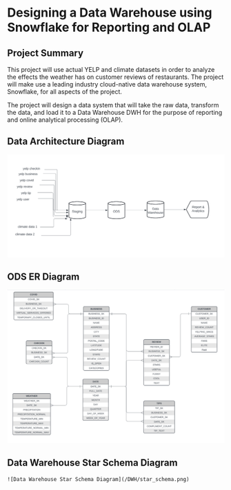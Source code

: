 # Designing a Data Warehouse using Snowflake for Reporting and OLAP

## Project Summary
This project will use actual YELP and climate datasets in order to analyze the effects the weather has on customer reviews of restaurants. The project will make use a leading industry cloud-native data warehouse system, Snowflake,  for all aspects of the project.

The project will design a data system that will take the raw data, transform the data, and load it to a Data Warehouse DWH for the purpose of reporting and online analytical processing (OLAP).


## Data Architecture Diagram

   ![Data Architecture Diagram](/images/data_architecture_diagram.png)

## ODS ER Diagram

   ![ODS ER Diagram](/ODS/ER_diagram.png)

## Data Warehouse Star Schema Diagram

    ![Data Warehouse Star Schema Diagram](/DWH/star_schema.png)


